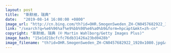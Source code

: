 ```yaml
---
layout: post
title:  "斯默根，瑞典"
date:   "2019-08-14 16:00:00 +0800"
image_url: "http://cn.bing.com/th?id=OHR.SmogenSweden_ZH-CN0457682922_1920x1080.jpg&rf=LaDigue_1920x1080.jpg&pid=hp"
link: "/search?q=%e6%96%af%e9%bb%98%e6%a0%b9&form=hpcapt&mkt=zh-cn"
copyright: "斯默根，瑞典 (© Martin Wahlborg/Getty Images Plus)"
image_hash: "15e1d21bcfcfc76db31426a23bd0428b"
image_filename: "th?id=OHR.SmogenSweden_ZH-CN0457682922_1920x1080.jpg&rf=LaDigue_1920x1080.jpg&pid=hp"
---
```

